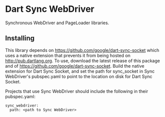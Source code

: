 Dart Sync WebDriver
================

Synchronous WebDriver and PageLoader libraries.

Installing
----------

This library depends on https://github.com/google/dart-sync-socket which uses
a native extension that prevents it from being hosted on http://pub.dartlang.org.
To use, download the latest release of this package and of
https://github.com/google/dart-sync-socket. Build the native extension for
Dart Sync Socket, and set the path for sync_socket in Sync WebDriver's
pubspec.yaml to point to the location on disk for Dart Sync Socket.

Projects that use Sync WebDriver should include the following in their
pubspec.yaml:

```
sync_webdriver:
  path: <path to Sync WebDriver>
```

